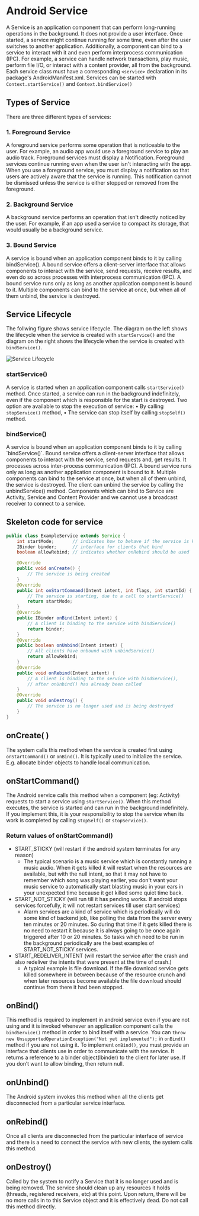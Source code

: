 Android Service
====
A Service is an application component that can perform long-running operations in the background. It does not provide a user interface. 
Once started, a service might continue running for some time, even after the user switches to another application. 
Additionally, a component can bind to a service to interact with it and even perform interprocess communication (IPC). 
For example, a service can handle network transactions, play music, perform file I/O, or interact with a content provider, all from the background.
Each service class must have a corresponding `<service>` declaration in its package's AndroidManifest.xml. 
Services can be started with `Context.startService()` and `Context.bindService()`


Types of Service
---
There are three different types of services:

<h3> 1. Foreground Service </h3>
<p>
A foreground service performs some operation that is noticeable to the user. For example, an audio app would use a foreground service to play an audio track.
Foreground services must display a Notification. Foreground services continue running even when the user isn't interacting with the app.
When you use a foreground service, you must display a notification so that users are actively aware that the service is running. 
This notification cannot be dismissed unless the service is either stopped or removed from the foreground.
</p>

<h3> 2. Background Service </h3>
<p>
A background service performs an operation that isn't directly noticed by the user.
For example, if an app used a service to compact its storage, that would usually be a background service.
</p>

<h3> 3. Bound Service </h3>
<p>
A service is bound when an application component binds to it by calling bindService(). 
A bound service offers a client-server interface that allows components to interact with the service, send requests, receive results, and 
even do so across processes with interprocess communication (IPC). A bound service runs only as long as another application component is bound to it. 
Multiple components can bind to the service at once, but when all of them unbind, the service is destroyed.
</p>

Service Lifecycle
---
The follwing figure shows service lifecycle. 
The diagram on the left shows the lifecycle when the service is created with `startService()` 
and the diagram on the right shows the lifecycle when the service is created with `bindService()`.

![Service Lifecycle](https://www.tutlane.com/images/android/android_services_started_bound_services_life_cycle.png)

<h3> startService() </h3>

A service is started when an application component calls `startService()` method. Once started, a service can
run in the background indefinitely, even if the component which is responsible for the start is destroyed.
Two option are available to stop the execution of service:
• By calling `stopService()` method,
• The service can stop itself by calling `stopSelf()` method.

<h3> bindService() </h3>
A service is bound when an application component binds to it by calling `bindService()`. Bound service offers
a client-server interface that allows components to interact with the service, send requests and, get results.
It processes across inter-process communication (IPC). A bound service runs only as long as another
application component is bound to it. Multiple components can bind to the service at once, but when all of
them unbind, the service is destroyed. The client can unbind the service by calling
the unbindService() method.
Components which can bind to Service are Activity, Service and Content Provider and we cannot use a
broadcast receiver to connect to a service.

Skeleton code for service
---
```java
public class ExampleService extends Service {
    int startMode;       // indicates how to behave if the service is killed
    IBinder binder;      // interface for clients that bind
    boolean allowRebind; // indicates whether onRebind should be used

    @Override
    public void onCreate() {
        // The service is being created
    }
    @Override
    public int onStartCommand(Intent intent, int flags, int startId) {
        // The service is starting, due to a call to startService()
        return startMode;
    }
    @Override
    public IBinder onBind(Intent intent) {
        // A client is binding to the service with bindService()
        return binder;
    }
    @Override
    public boolean onUnbind(Intent intent) {
        // All clients have unbound with unbindService()
        return allowRebind;
    }
    @Override
    public void onRebind(Intent intent) {
        // A client is binding to the service with bindService(),
        // after onUnbind() has already been called
    }
    @Override
    public void onDestroy() {
        // The service is no longer used and is being destroyed
    }
}
```
onCreate( )
---
The system calls this method when the service is created first using `onStartCommand()` or `onBind()`. It is typically used to
initialize the service. E.g. allocate binder objects to handle local communication.

onStartCommand()
---
The Android service calls this method when a component (eg: Activity) requests to start a service using `startService()`.
When this method executes, the service is started and can run in the background indefinitely. 
If you implement this, it is your responsibility to stop the service when its work is completed by calling `stopSelf()` or `stopService()`.

<h3> Return values of onStartCommand() </h3>

- START_STICKY (will restart if the android system terminates for any reason)
  - The typical scenario is a music service which is constantly running a music audio. When it gets killed it will restart when the resources are available, but with the null intent, so that it may not have to remember which song was playing earlier,
you don't want your music service to automatically start blasting music in your ears in your unexpected time because it
got killed some quiet time back.
- START_NOT_STICKY (will run till it has pending works. If android stops services forcefully, it will not restart services till user start services)
  - Alarm services are a kind of service which is periodically will do some kind of backend job, like polling the
data from the server every ten minutes or 20 minutes. So during that time if it gets killed there is no need to
restart it because it is always going to be once again triggered after 10 or 20 minutes. So tasks which need
to be run in the background periodically are the best examples of START_NOT_STICKY services.
- START_REDELIVER_INTENT (will restart the service after the crash and also redeliver the intents that were present at the time of crash.)
  - A typical example is file download. If the file download service gets killed somewhere in between
because of the resource crunch and when later resources become available the file download
should continue from there it had been stopped.

onBind()
---
This method is required to implement in android service even if you are not using and it is invoked whenever an application component calls the
`bindService()` method in order to bind itself with a service.
You can `throw new UnsupportedOperationException("Not yet implemented");` in `onBind()` method if you are not using it.
To implement `onBind()`, you must provide an interface that clients use in order to communicate with the service. It returns a
reference to a binder object(Ibinder) to the client for later use. If you don’t want to allow binding, then return null.

onUnbind()
---
The Android system invokes this method when all the clients get disconnected from a particular service interface.

onRebind()
---
Once all clients are disconnected from the particular interface of service and there is a need to connect the service with
new clients, the system calls this method.

onDestroy()
---
Called by the system to notify a Service that it is no longer used and is being removed. The service should clean up any resources it holds (threads, registered receivers, etc) at this point.
Upon return, there will be no more calls in to this Service object and it is effectively dead. Do not call this method directly.
